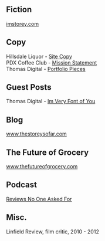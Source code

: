 <!-- ---
layout: page
title: CV
permalink: /cv/
tags: cv
--- -->
<h2>Fiction</h2>

<a href="http://imstorey.com/">imstorey.com</a>

<h2>Copy</h2>

Hillsdale Liquor - <a href="http://www.hillsdaleliquor.com/">Site Copy</a><br>
PDX Coffee Club - <a href="https://www.pdxcoffee.club/about/">Mission Statement</a><br>
Thomas Digital - <a href="https://thomasdigital.com/portfolio-items/">Portfolio Pieces</a>

<h2>Guest Posts</h2>

Thomas Digital - <a href="https://thomasdigital.com/2017/08/30/im-font-websites-fonts-say/">Im Very Font of You</a>

<h2>Blog</h2>

<a href="https://www.thestoreysofar.com/">www.thestoreysofar.com</a>

<h2>The Future of Grocery</h2>

<a href="http://thefutureofgrocery.com/">www.thefutureofgrocery.com</a>

<h2>Podcast</h2>

<a href="https://soundcloud.com/reviewsnooneaskedfor">Reviews No One Asked For</a>

<h2>Misc.</h2>

Linfield Review, film critic, 2010 - 2012
